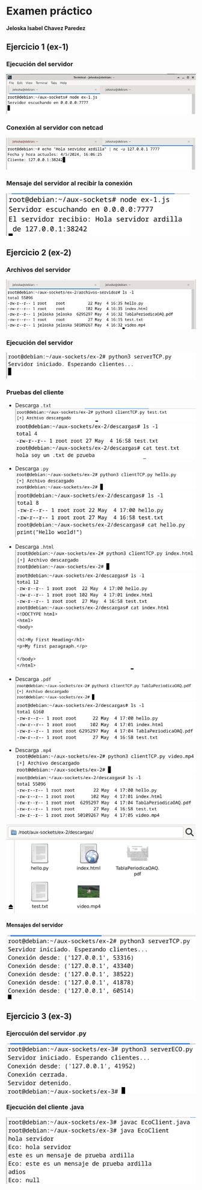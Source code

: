 # Examen práctico
#### Jeloska Isabel Chavez Paredez

## Ejercicio 1 (ex-1)
### Ejecución del servidor
![alt text](image.png)

### Conexión al servidor con netcad
![alt text](image-1.png)

### Mensaje del servidor al recibir la conexión
![alt text](image-2.png)

## Ejercicio 2 (ex-2)

### Archivos del servidor
![alt text](image-3.png)

### Ejecución del servidor 
![alt text](image-4.png)

### Pruebas del cliente
- Descarga `.txt`
![alt text](image-6.png)
![alt text](image-7.png)
- Descarga `.py`
![alt text](image-8.png)
![alt text](image-12.png)

- Descarga `.html`
![alt text](image-10.png)
![alt text](image-11.png)

- Descarga `.pdf`
![alt text](image-13.png)
![alt text](image-14.png)

- Descarga `.mp4`
![alt text](image-15.png)
![alt text](image-16.png)

![alt text](image-18.png)

#### Mensajes del servidor 
![alt text](image-17.png)

## Ejercicio 3 (ex-3)

### Ejerccuión del servidor .py
![alt text](image-19.png)

### Ejecución del cliente .java
![alt text](image-20.png)